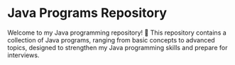 # Java Programs Repository
Welcome to my Java programming repository! 🚀 This repository contains a collection of Java programs, ranging from basic concepts to advanced topics, designed to strengthen my Java programming skills and prepare for interviews.

